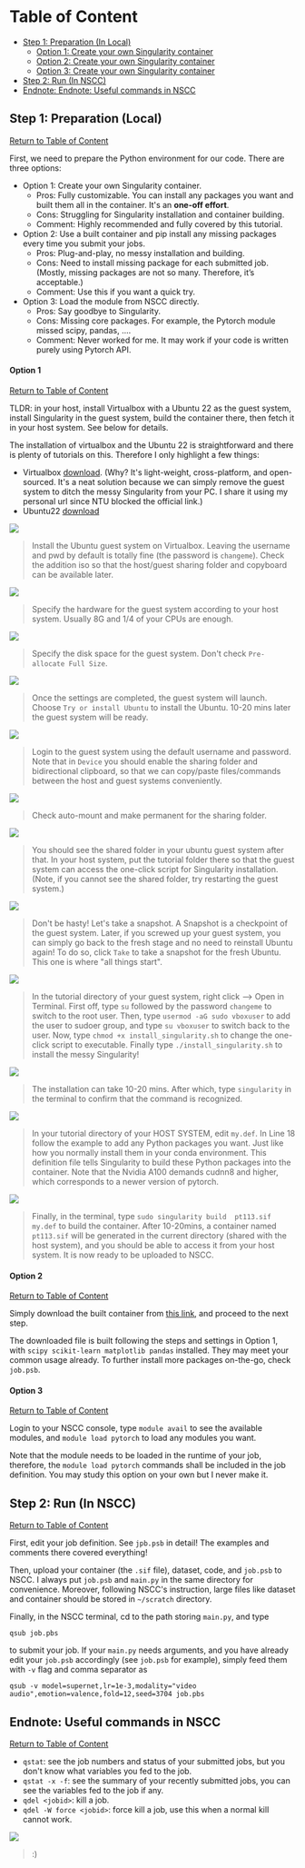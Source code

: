 # Table of Content<a name="Table_of_Content"></a>

+ [Step 1: Preparation (In Local)](#S1)
	+ [Option 1: Create your own Singularity container](#O1)
	+ [Option 2: Create your own Singularity container](#O2)
	+ [Option 3: Create your own Singularity container](#O3)
+ [Step 2: Run (In NSCC)](#S2)
+ [Endnote: Endnote: Useful commands in NSCC](#E)

## Step 1: Preparation (Local)<a name="S1"></a>
[Return to Table of Content](#Table_of_Content)

First, we need to prepare the Python environment for our code. There are three options:

+ Option 1: Create your own Singularity container.
	+ Pros: Fully customizable. You can install any packages you want and built them all in the container. It's an **one-off effort**.
	+ Cons: Struggling for Singularity installation and container building. 
	+ Comment: Highly recommended and fully covered by this tutorial.
+ Option 2: Use a built container and pip install any missing packages every time you submit your jobs.
	+ Pros: Plug-and-play, no messy installation and building.
	+ Cons: Need to install missing package for each submitted job. (Mostly, missing packages are not so many. Therefore, it’s acceptable.)
	+ Comment: Use this if you want a quick try.
+ Option 3: Load the module from NSCC directly.
	+ Pros: Say goodbye to Singularity.
	+ Cons: Missing core packages. For example, the Pytorch module missed scipy, pandas, ....
	+ Comment: Never worked for me. It may work if your code is written purely using Pytorch API.

#### Option 1<a name="O1"></a>
[Return to Table of Content](#Table_of_Content)

TLDR: in your host, install Virtualbox with a Ubuntu 22 as the guest system, install Singularity in the guest system, build the container there, then fetch it in your host system. See below for details.

The installation of virtualbox and the Ubuntu 22 is straightforward and there is plenty of tutorials on this. Therefore I only highlight a few things:

+ Virtualbox [download](https://entuedu-my.sharepoint.com/:u:/g/personal/su012_e_ntu_edu_sg/EVzxRsD8Jx5BmBxsbxuFCNAB5_wWMezZjcy0AxwDHVtvlw?e=DYe8yC). (Why? It's light-weight, cross-platform, and open-sourced. It's a neat solution because we can simply remove the guest system to ditch the messy Singularity from your PC. I share it using my personal url since NTU blocked the official link.)
+ Ubuntu22 [download](http://www.releases.ubuntu.com/22.04/ubuntu-22.04.2-desktop-amd64.iso) 


![](./images/vb1.png)
> Install the Ubuntu guest system on Virtualbox. Leaving the username and pwd by default is totally fine (the password is `changeme`). Check the addition iso so that the host/guest sharing folder and copyboard can be available later.

![](./images/vb1_1.png)
> Specify the hardware for the guest system according to your host system. Usually 8G and 1/4 of your CPUs are enough.

![](./images/vb1_2.png)
> Specify the disk space for the guest system. Don't check `Pre-allocate Full Size`.

![](./images/vb1_3.png)
> Once the settings are completed, the guest system will launch. Choose `Try or install Ubuntu` to install the Ubuntu. 10-20 mins later the guest system will be ready.

![](./images/vb1_4.png)
> Login to the guest system using the default username and password. Note that in `Device` you should enable the sharing folder and bidirectional clipboard, so that we can copy/paste files/commands between the host and guest systems conveniently.

![](./images/vb2.png)
> Check auto-mount and make permanent for the sharing folder.

![](./images/vb3.png)
> You should see the shared folder in your ubuntu guest system after that. In your host system, put the tutorial folder there so that the guest system can access the one-click script for Singularity installation. (Note, if you cannot see the shared folder, try restarting the guest system.)

![](./images/vb1_5.png)
> Don't be hasty! Let's take a snapshot. A Snapshot is a checkpoint of the guest system. Later, if you screwed up your guest system, you can simply go back to the fresh stage and no need to reinstall Ubuntu again! To do so, click `Take` to take a snapshot for the fresh Ubuntu. This one is where "all things start". 


![](./images/vb5.png)
> In the tutorial directory of your guest system, right click --> Open in Terminal. First off, type `su` followed by the password `changeme` to switch to the root user. Then, type `usermod -aG sudo vboxuser` to add the user to sudoer group, and type `su vboxuser` to switch back to the user. Now, type `chmod +x install_singularity.sh` to change the one-click script to executable. Finally type `./install_singularity.sh` to install the messy Singularity! 

![](./images/vb6.png)
> The installation can take 10-20 mins. After which, type `singularity` in the terminal to confirm that the command is recognized.

![](./images/vb7.png)
> In your tutorial directory of your HOST SYSTEM, edit `my.def`. In Line 18 follow the example to add any Python packages you want. Just like how you normally install them in your conda environment. This definition file tells Singularity to build these Python packages into the container. Note that the Nvidia A100 demands cudnn8 and higher, which corresponds to a newer version of pytorch. 

![](./images/vb8.png)
> Finally, in the terminal, type `sudo singularity build  pt113.sif my.def` to build the container. After 10-20mins, a container named `pt113.sif` will be generated in the current directory (shared with the host system), and you should be able to access it from your host system. It is now ready to be uploaded to NSCC.



#### Option 2<a name="O2"></a>
[Return to Table of Content](#Table_of_Content)

Simply download the built container from [this link](https://entuedu-my.sharepoint.com/:f:/g/personal/su012_e_ntu_edu_sg/EmfmArJu9LtJhgGbPHyGMqgB0t33SoyM2Y_pVXgj94EBdg?e=gOZvT6), and proceed to the next step.

The downloaded file is built following the steps and settings in Option 1, with `scipy scikit-learn matplotlib pandas` installed. They may meet your common usage already. To further install more packages on-the-go, check `job.psb`.

#### Option 3<a name="O3"></a>
[Return to Table of Content](#Table_of_Content)

Login to your NSCC console, type `module avail` to see the available modules, and `module load pytorch` to load any modules you want.

Note that the module needs to be loaded in the runtime of your job, therefore, the `module load pytorch` commands shall be included in the job definition. You may study this option on your own but I never make it.


## Step 2: Run (In NSCC)<a name="S2"></a>
[Return to Table of Content](#Table_of_Content)

First, edit your job definition. See `jpb.psb` in detail! The examples and comments there covered everything!

Then, upload your container (the `.sif` file), dataset, code, and `job.psb` to NSCC. I always put `job.psb` and `main.py` in the same directory for convenience. Moreover, following NSCC's instruction, large files like dataset and container should be stored in `~/scratch` directory.

Finally, in the NSCC terminal, cd to the path storing `main.py`, and type
```
qsub job.pbs
```

to submit your job. If your `main.py` needs arguments, and you have already edit your `job.psb` accordingly (see `job.psb` for example), simply feed them with `-v` flag and comma separator as 
```
qsub -v model=supernet,lr=1e-3,modality="video audio",emotion=valence,fold=12,seed=3704 job.pbs
```

## Endnote: Useful commands in NSCC<a name="E"></a>
[Return to Table of Content](#Table_of_Content)

+ `qstat`: see the job numbers and status of your submitted jobs, but you don't know what variables you fed to the job.
+ `qstat -x -f`: see the summary of your recently submitted jobs, you can see the variables fed to the job if any.
+ `qdel <jobid>`: kill a job.
+ `qdel -W force <jobid>`: force kill a job, use this when a normal kill cannot work.

![](./images/vb9.png)
> :)